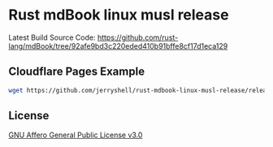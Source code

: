 # Rust mdBook linux musl release

Latest Build Source Code: https://github.com/rust-lang/mdBook/tree/92afe9bd3c220eded410b91bffe8cf17d1eca129

## Cloudflare Pages Example

```bash
wget https://github.com/jerryshell/rust-mdbook-linux-musl-release/releases/download/latest/rust-mdbook-linux-musl-release.tar.gz && tar xf rust-mdbook-linux-musl-release.tar.gz && ./mdBook build
```

## License

[GNU Affero General Public License v3.0](https://choosealicense.com/licenses/agpl-3.0/)
